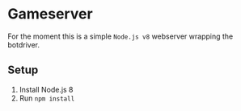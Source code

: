 # Gameserver

For the moment this is a simple `Node.js v8` webserver wrapping the botdriver.

## Setup

 1. Install Node.js 8
 2. Run `npm install`